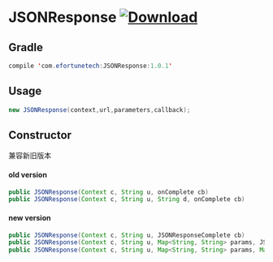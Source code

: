 # JSONResponse  [ ![Download](https://api.bintray.com/packages/lau/JSONResponse/JSONResponse/images/download.svg?version=1.0.1) ](https://bintray.com/lau/JSONResponse/JSONResponse/1.0.1/link)

## Gradle
```java
compile 'com.efortunetech:JSONResponse:1.0.1'
```

## Usage
```java
new JSONResponse(context,url,parameters,callback);
```

## Constructor
兼容新旧版本
#### old version
```java
public JSONResponse(Context c, String u, onComplete cb)
public JSONResponse(Context c, String u, String d, onComplete cb)
```

#### new version
```java
public JSONResponse(Context c, String u, JSONResponseComplete cb)
public JSONResponse(Context c, String u, Map<String, String> params, JSONResponseComplete cb)
public JSONResponse(Context c, String u, Map<String, String> params, Map<String, File> files, JSONResponseComplete cb)
```
